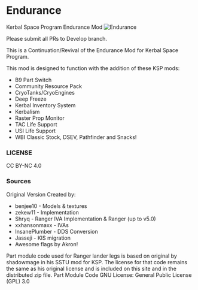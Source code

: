 # Endurance   
Kerbal Space Program Endurance Mod
![Endurance](https://i.imgur.com/k3IHQGP.jpg)

Please submit all PRs to Develop branch.

This is a Continuation/Revival of the Endurance Mod for Kerbal Space Program.

This mod is designed to function with the addition of these KSP mods:
* B9 Part Switch
* Community Resource Pack
* CryoTanks/CryoEngines
* Deep Freeze
* Kerbal Inventory System
* Kerbalism
* Raster Prop Monitor
* TAC Life Support
* USI Life Support
* WBI Classic Stock, DSEV, Pathfinder and Snacks!

### LICENSE
CC BY-NC 4.0   

### Sources
Original Version Created by:   

* benjee10 - Models & textures   
* zekew11 - Implementation   
* Shryq - Ranger IVA Implementation & Ranger (up to v5.0)   
* xxhansonmaxx - IVAs   
* InsanePlumber - DDS Conversion   
* Jasseji - KIS migration   
* Awesome flags by Akron!   


Part module code used for Ranger lander legs is based on original by shadowmage in his SSTU mod for KSP.
The license for that code remains the same as his original license and is included on this site and in the distributed zip file.
Part Module Code GNU License: General Public License (GPL) 3.0 
